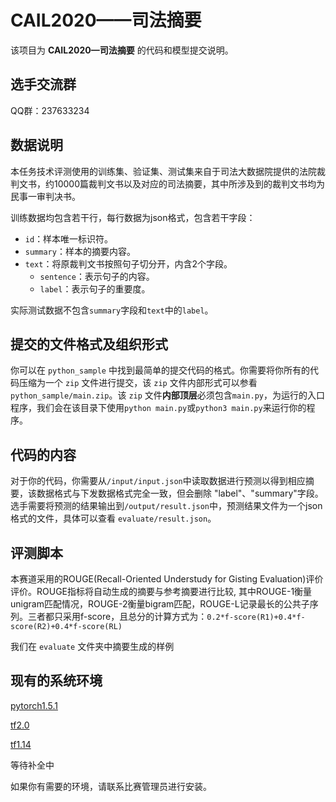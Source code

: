 # CAIL2020——司法摘要

该项目为 **CAIL2020—司法摘要** 的代码和模型提交说明。

## 选手交流群

QQ群：237633234

## 数据说明

本任务技术评测使用的训练集、验证集、测试集来自于司法大数据院提供的法院裁判文书，约10000篇裁判文书以及对应的司法摘要，其中所涉及到的裁判文书均为民事一审判决书。

训练数据均包含若干行，每行数据为json格式，包含若干字段：

* ``id``：样本唯一标识符。
* ``summary``：样本的摘要内容。
* ``text``：将原裁判文书按照句子切分开，内含2个字段。
    * ``sentence``：表示句子的内容。
    * ``label``：表示句子的重要度。

实际测试数据不包含``summary``字段和``text``中的``label``。


## 提交的文件格式及组织形式

你可以在 ``python_sample`` 中找到最简单的提交代码的格式。你需要将你所有的代码压缩为一个 ``zip`` 文件进行提交，该 ``zip`` 文件内部形式可以参看 ``python_sample/main.zip``。该 ``zip`` 文件**内部顶层**必须包含``main.py``，为运行的入口程序，我们会在该目录下使用``python main.py``或``python3 main.py``来运行你的程序。

## 代码的内容

对于你的代码，你需要从``/input/input.json``中读取数据进行预测以得到相应摘要，该数据格式与下发数据格式完全一致，但会删除 "label"、"summary"字段。选手需要将预测的结果输出到`/output/result.json`中，预测结果文件为一个json格式的文件，具体可以查看 ``evaluate/result.json``。


## 评测脚本

本赛道采用的ROUGE(Recall-Oriented Understudy for Gisting Evaluation)评价评价。ROUGE指标将自动生成的摘要与参考摘要进行比较, 其中ROUGE-1衡量unigram匹配情况，ROUGE-2衡量bigram匹配，ROUGE-L记录最长的公共子序列。三者都只采用f-score，且总分的计算方式为：```0.2*f-score(R1)+0.4*f-score(R2)+0.4*f-score(RL)```

我们在 ``evaluate`` 文件夹中摘要生成的样例

## 现有的系统环境

[pytorch1.5.1](./envs/pytorch1.5.1.md)

[tf2.0](./envs/tf2.0.md)

[tf1.14](./envs/tf1.14.md)

等待补全中

如果你有需要的环境，请联系比赛管理员进行安装。
